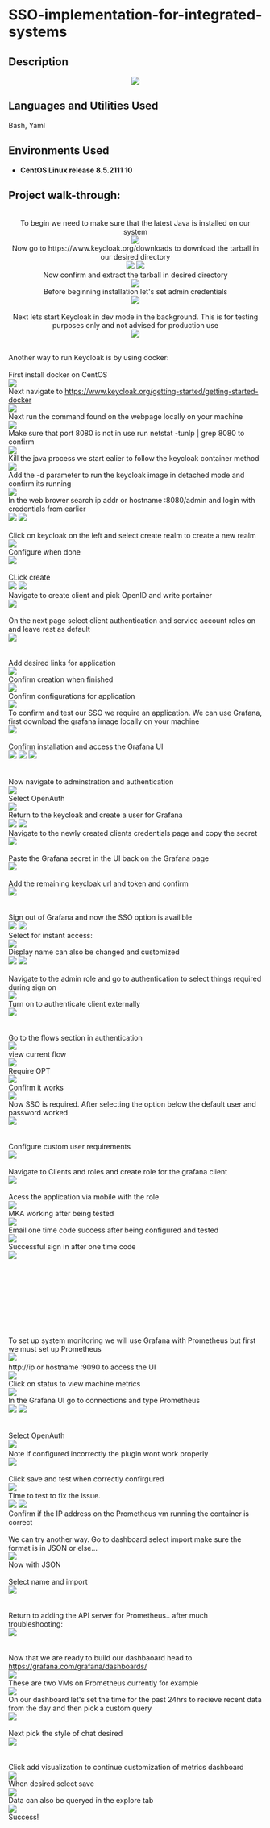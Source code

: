 # SSO-implementation-for-integrated-systems
<h2>Description</h2>

<p align="center">
<img src="https://github.com/user-attachments/assets/fd782ffc-d154-4bbc-91e5-332e6711e9c1"/>

<h2>Languages and Utilities Used</h2>

Bash, Yaml

<h2>Environments Used </h2>

- <b>CentOS Linux release 8.5.2111
 10</b>

<h2>Project walk-through:</h2>
<p align="center">
  <br/> To begin we need to make sure that the latest Java is installed on our system <br/>
<img src="https://github.com/user-attachments/assets/80ee5d6f-3564-483a-9e69-11445ae7d9aa"/>
  <br/> Now go to https://www.keycloak.org/downloads to download the tarball in our desired directory<br/>
 <img src="https://github.com/user-attachments/assets/6c5cff74-b583-4685-b75a-771b07c76d90"/>
  <img src="https://github.com/user-attachments/assets/2a27fa87-9b18-4d4e-9ba1-005d32456c32"/>
  <br/> Now confirm and extract the tarball in desired directory <br/> 
  <img src="https://github.com/user-attachments/assets/62dcdd7e-08d2-45f4-8827-2261a5d98eaa"/>
<br /> Before beginning installation let's set admin credentials <br/>
 <img src="https://github.com/user-attachments/assets/828a285f-2f91-4a0b-992f-671801363300"/>
 <br /> 
 <br/> Next lets start Keycloak in dev mode in the background. This is for testing purposes only and not advised for production use  <br/>
 <img src="https://github.com/user-attachments/assets/ba19d18c-4a43-4f5f-9acc-f2c22df86b2b"/>

<br/> Another way to run Keycloak is by using docker:  <br/>
<br/> First install docker on CentOS <br/>
<img src="https://github.com/user-attachments/assets/9f4b89a3-2449-405b-8c56-4cb5fb43f7ab"/>
<br/> Next navigate to https://www.keycloak.org/getting-started/getting-started-docker <br/>
<img src="https://github.com/user-attachments/assets/0d22828e-e8e5-4dcb-b528-385a69a016a1"/>
<br/> Next run the command found on the webpage locally on your machine <br/>
<img src="https://github.com/user-attachments/assets/70f2d1e3-8850-4d91-a574-1ff054d95508"/>
<br/> Make sure that port 8080 is not in use run netstat -tunlp | grep 8080 to confirm <br/>
<img src="https://github.com/user-attachments/assets/ff336780-f4a6-4033-b85d-708144d39a28"/>
<br/> Kill the java process we start ealier to follow the keycloak container method <br/>
<img src="https://github.com/user-attachments/assets/856ea7da-4892-4295-ba49-5c7676225cb2"/>
<br/> Add the -d parameter to run the keycloak image in detached mode and confirm its running <br/>
<img src="https://github.com/user-attachments/assets/dfd6739b-ff04-48fa-849a-4c5bd287b3a3"/>
<br/> In the web brower search ip addr or hostname :8080/admin and login with credentials from earlier  <br/>
<img src="https://github.com/user-attachments/assets/7bb44c5c-c7c4-4faf-b7c3-376a398984c0"/>
<img src="https://github.com/user-attachments/assets/aa64c4c5-0b27-4614-83a7-69c2f4f4fb0b"/>
 <br />  
 Click on keycloak on the left and select create realm to create a new realm
<br />
<img src="https://github.com/user-attachments/assets/f1ff6b56-268c-4362-a77b-e34fd34e2cf7"/>
<br/>  Configure when done <br/>
<img src="https://github.com/user-attachments/assets/9e0edd5a-614c-4fbe-89df-acd1ae1e3e2c"/>
  <br/>
  <br/> CLick create <br/>
<img src="https://github.com/user-attachments/assets/b31ce90a-5be4-445d-951d-0d6ab50b9194"/>
 <img src="https://github.com/user-attachments/assets/5e0a9573-c002-47b3-9316-162c18e77bd3"/>
<br /> Navigate to create client and pick OpenID and write portainer <br/>
 <img src="https://github.com/user-attachments/assets/1557919a-5105-4261-8309-fc1181a410b8"/>
 <br /> 
 <br/> On the next page select client authentication and service account roles on and leave rest as default  <br/>
 <img src="https://github.com/user-attachments/assets/88c1f257-5d48-4707-b693-d7c376cf5ce3"/>
 <br />  
<br /> Add desired links for application <br/>
<img src="https://github.com/user-attachments/assets/38528bba-5154-436a-a671-ebddb4c36be0"/>
<br/> Confirm creation when finished <br/>
 <img src="https://github.com/user-attachments/assets/daf1a1ef-f140-463b-bf99-f4e0e304551d"/>
 <br/> Confirm configurations for application <br/>
 <img src="https://github.com/user-attachments/assets/f0ab99a3-b5d6-4f1d-ab07-568b0f58fedc"/>
<br /> To confirm and test our SSO we require an application. We can use Grafana, first download the grafana image locally on your machine <br/>
 <img src="https://github.com/user-attachments/assets/bfb034cc-bc56-4a7b-bc76-85fa6545fe3e"/>
 <br /> 
 <br/> Confirm installation and access the Grafana UI <br/>
 <img src="https://github.com/user-attachments/assets/f933d7ab-0bd6-479b-8b16-e29608d19bfc"/>
 <img src="https://github.com/user-attachments/assets/ebd9a43a-b637-4cb9-b8f4-4cfe5ec42c5a"/>
 <img src="https://github.com/user-attachments/assets/8998f6c0-6e53-447e-a891-3094ea8a0420"/>
 <br />  
<br /> Now navigate to adminstration and authentication <br/>
<img src="https://github.com/user-attachments/assets/3fdcdf24-4c0e-4e39-84f4-d8d87a4e5fd9"/>
<br/> Select OpenAuth <br/>
 <img src="https://github.com/user-attachments/assets/f3918a4e-7438-47e3-bc53-dd3eddf3329c"/>
 <br/> Return to the keycloak and create a user for Grafana <br/>
 <img src="https://github.com/user-attachments/assets/c41f81aa-6f5d-4caf-93af-1b9e276a62de"/>
 <img src="https://github.com/user-attachments/assets/bdd4c645-cb34-4c4e-8732-f57b2a62e61b"/>
 <br/> Navigate to the newly created clients credentials page and copy the secret<br/>
 <img src="https://github.com/user-attachments/assets/58bc2993-b0b9-441f-9b14-d063e5cfa977"/>
 <br/>
<br /> Paste the Grafana secret in the UI back on the Grafana page  <br/>
 <img src="https://github.com/user-attachments/assets/9f0683b5-3364-461a-9414-d1944822b981"/>
 <br /> 
 <br/> Add the remaining keycloak url and token and confirm <br/>
 <img src="https://github.com/user-attachments/assets/a7148dbd-e61d-44e7-a991-44de33072582"/>
 <br />  
<br /> Sign out of Grafana and now the SSO option is availible <br/>
<img src="https://github.com/user-attachments/assets/3fbba20b-7a5d-4f68-80e1-101cd774995e"/>
 <img src="https://github.com/user-attachments/assets/b2e7b146-e99b-4bbd-b925-5b4fc38cbae2"/>
  <br/> Select for instant access: <br/>
 <img src="https://github.com/user-attachments/assets/bd1e668b-118b-462a-bde2-c62a49ea7b11"/>
<br /> Display name can also be changed and customized <br/>
 <img src="https://github.com/user-attachments/assets/ea327591-ff8c-49b6-9f7d-481ec3a2fdd0"/>
 <img src="https://github.com/user-attachments/assets/6e4c14f9-1f4d-4c32-8e21-5d93a0edf90c"/>
 <br /> 
 <br/> Navigate to the admin role and go to authentication to select things required during sign on <br/>
 <img src="https://github.com/user-attachments/assets/36474bf1-531f-4775-a5f0-dfb17b23a8aa"/>
<br/> Turn on to authenticate client externally <br/> 
<img src="https://github.com/user-attachments/assets/564f97ea-5602-4140-85d4-fec40f80d102"/>
 <br />  
<br /> Go to the flows section in authentication <br/>
<img src="https://github.com/user-attachments/assets/fa8638c3-2b31-42df-8b69-2f68ee2cbdb2"/>
<br/> view current flow  <br/>
 <img src="https://github.com/user-attachments/assets/91e14699-01ac-4305-ae45-0d28f8a3134d"/>
<br /> Require OPT <br/>
 <img src="https://github.com/user-attachments/assets/edc83507-19b4-469d-abc0-6ab9874dd181"/>
 <br /> Confirm it works <br/>
 <img src="https://github.com/user-attachments/assets/918a2cb2-33cb-41c7-884f-43ccb5bbe3c3"/>
 <br/> Now SSO is required. After selecting the option below the default user and password worked <br/>
 <img src="https://github.com/user-attachments/assets/1ea9f312-7da3-40c2-8968-6dc018c48954"/>
 <br />  
<br /> Configure custom user requirements <br/>
<img src="https://github.com/user-attachments/assets/68d390f7-75d3-4832-95ac-205ccbfd3e4e"/>
<br/>
<br /> Navigate to Clients and roles and create role for the grafana client  <br/>
 <img src="https://github.com/user-attachments/assets/980fc923-3b39-47ea-847a-3ced8da1b515"/>
 <br /> 
 <br/> Acess the application via mobile with the role  <br/>
 <img src="https://github.com/user-attachments/assets/0c1d5436-027e-4969-8bf5-4e502632bab0"/>
 <br/> MKA working after being tested <br/>
 <img src="https://github.com/user-attachments/assets/76ee2062-6d31-4ef7-8025-e7df58105bb8"/>
 <br/> Email one time code success after being configured and tested <br/>
 <img src="https://github.com/user-attachments/assets/12ce37ec-56af-408e-9e8b-b4a9905706a9"/>
 <br/> Successful sign in after one time code <br/>
 <img src="https://github.com/user-attachments/assets/96d38559-b15c-4a9b-a2a8-55761b5d2561"/>
 <br />  
<br />  <br/>
<img src=""/>
 <img src=""/>
<br />  <br/>
 <img src=""/>
 <br /> 
 <br/>  <br/>
 <img src=""/>
 <br />  
<br /> To set up system monitoring we will use Grafana with Prometheus but first we must set up Prometheus <br/>
<img src="https://github.com/user-attachments/assets/3a8189dd-4437-489d-b2d0-c9a0921075d7"/>
 <img src=""/>
<br /> http://ip or hostname :9090 to access the UI <br/>
 <img src="https://github.com/user-attachments/assets/4efe3bbf-3610-4068-9024-0bab74f86975"/>
 <br /> Click on status to view machine metrics<br/>
 <img src="https://github.com/user-attachments/assets/18dc88aa-fa8b-4162-8346-f54a57441e88"/>
 <br/> In the Grafana UI go to connections and type Prometheus <br/>
 <img src="https://github.com/user-attachments/assets/024dae9e-3efe-48b5-a1eb-4b92eea4afe9"/>
 <img src="https://github.com/user-attachments/assets/964bce2c-01f8-48e8-9fd2-4b58d259d102"/>
 <br />  
<br /> Select OpenAuth <br/>
<img src="https://github.com/user-attachments/assets/0155f1f7-6f3e-448e-853e-c25aa1e31180"/>
 <img src=""/>
<br /> Note if configured incorrectly the plugin wont work properly <br/>
 <img src="https://github.com/user-attachments/assets/8249e20f-2c41-4cd5-8ad9-4289e329996f"/>
 <br /> 
 <br/> Click save and test when correctly confirgured <br/>
 <img src="https://github.com/user-attachments/assets/a2db357e-b5c9-4961-b0a8-72e4e35d6628"/>
 <br /> Time to test to fix the issue.  <br/>
 <img src="https://github.com/user-attachments/assets/f6ed3eac-0250-420f-936c-4bdbd485e910"/>
 <img src="https://github.com/user-attachments/assets/94163ecf-8391-40f3-97a2-a1d9123dc663"/>
<br /> Confirm if the IP address on the Prometheus vm running the container is correct <br/>
<br/> We can try another way. Go to dashboard select import make sure the format is in JSON or else...<br/>
<img src="https://github.com/user-attachments/assets/060204a1-ca99-4272-ab4d-1be6688fed0f"/>
<br/> Now with JSON <br/>
<br/> Select name and import<br/>
 <img src="https://github.com/user-attachments/assets/3cd2dac3-3e3e-4431-baea-af6992402196"/>
<br />
 <br /> 
 <br/> Return to adding the API server for Prometheus.. after much troubleshooting: <br/>
 <img src="https://github.com/user-attachments/assets/02504abc-875b-434b-9f56-bef23aff5209"/>
 <br />  
<br /> Now that we are ready to build our dashbaoard head to https://grafana.com/grafana/dashboards/ <br/>
<img src="https://github.com/user-attachments/assets/373a3042-3efc-4f4c-9a46-475903c30965"/>
<br/> These are two VMs on Prometheus currently for example <br/>
 <img src="https://github.com/user-attachments/assets/e3094900-b66c-413d-b1a3-d768afc61df4"/>
<br /> On our dashboard let's set the time for the past 24hrs to recieve recent data from the day and then pick a custom query <br/>
 <img src="https://github.com/user-attachments/assets/8183bc5c-ed1e-4364-a37d-67134dc1cfa1"/>
 <br /> 
 <br/> Next pick the style of chat desired <br/>
 <img src="https://github.com/user-attachments/assets/63937b2a-8533-4164-bc16-707444b3362a"/>
 <br />  
<br /> Click add visualization to continue customization of metrics dashboard <br/>
<img src="https://github.com/user-attachments/assets/ec22a232-2b11-43fc-8c0c-d3a95061a6cb"/>
<br/> When desired select save <br/>
 <img src="https://github.com/user-attachments/assets/511d88dd-ff01-487e-bbdc-eb5cfd661ef1"/>
<br /> Data can also be queryed in the explore tab <br/>
 <img src="https://github.com/user-attachments/assets/b2d42e7f-3667-469d-92dc-622dccf8ea1c"/>
 <br/> Success! <br/>
